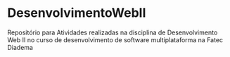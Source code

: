 # DesenvolvimentoWebII
Repositório para Atividades realizadas na disciplina de Desenvolvimento Web II no curso de desenvolvimento de software multiplataforma na Fatec Diadema
